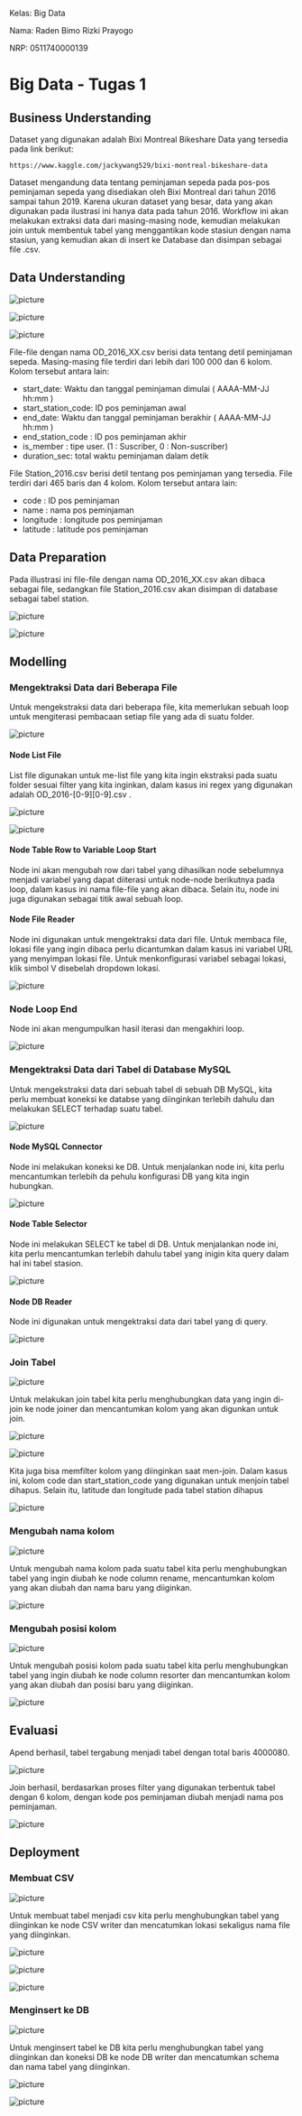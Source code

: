 Kelas: Big Data

Nama: Raden Bimo Rizki Prayogo

NRP: 0511740000139

# Big Data - Tugas 1
## Business Understanding
Dataset yang digunakan adalah Bixi Montreal Bikeshare Data yang tersedia pada link berikut:

    https://www.kaggle.com/jackywang529/bixi-montreal-bikeshare-data
 
Dataset mengandung data tentang peminjaman sepeda pada pos-pos peminjaman sepeda yang disediakan oleh Bixi Montreal dari tahun 2016 sampai tahun 2019. Karena ukuran dataset yang besar, data yang akan digunakan pada ilustrasi ini hanya data pada tahun 2016.
Workflow ini akan melakukan extraksi data dari masing-masing node, kemudian melakukan join untuk membentuk tabel yang menggantikan kode stasiun dengan nama stasiun, yang kemudian akan di insert ke Database dan disimpan sebagai file .csv.

## Data Understanding

![picture](/img/folder.PNG)

![picture](/img/csv-cont.PNG)

![picture](/img/table.PNG)

File-file dengan nama OD_2016_XX.csv berisi data tentang detil peminjaman sepeda. Masing-masing file terdiri dari lebih dari 100 000 dan 6 kolom. Kolom tersebut antara lain:

* start_date: Waktu dan tanggal peminjaman dimulai ( AAAA-MM-JJ hh:mm )
* start_station_code: ID pos peminjaman awal
* end_date: Waktu dan tanggal peminjaman berakhir ( AAAA-MM-JJ hh:mm )
* end_station_code : ID pos peminjaman akhir
* is_member : tipe user. (1 : Suscriber, 0 : Non-suscriber)
* duration_sec: total waktu peminjaman dalam detik

File Station_2016.csv berisi detil tentang pos peminjaman yang tersedia. File terdiri dari 465 baris dan 4 kolom. Kolom tersebut antara lain:

* code : ID pos peminjaman 
* name : nama pos peminjaman 
* longitude : longitude pos peminjaman
* latitude : latitude  pos peminjaman

## Data Preparation
Pada illustrasi ini file-file dengan nama OD_2016_XX.csv akan dibaca sebagai file, sedangkan file Station_2016.csv akan disimpan di database sebagai tabel station. 

![picture](/img/csv-cont.PNG)

![picture](/img/table.PNG)

## Modelling
### Mengektraksi Data dari Beberapa File

Untuk mengekstraksi data dari beberapa file, kita memerlukan sebuah loop untuk mengiterasi pembacaan setiap file yang ada di suatu folder.

![picture](/img/file-loop.PNG)


#### Node List File
List file digunakan untuk me-list file yang kita ingin ekstraksi pada suatu folder sesuai filter yang kita inginkan, dalam kasus ini regex yang digunakan adalah OD_2016-[0-9][0-9].csv .

![picture](/img/LF-conf.PNG)


![picture](/img/LF-res.PNG)



#### Node Table Row to Variable Loop Start
Node ini akan mengubah row dari tabel yang dihasilkan node sebelumnya menjadi variabel yang dapat diiterasi untuk node-node berikutnya pada loop, dalam kasus ini nama file-file yang akan dibaca. Selain itu, node ini juga digunakan sebagai titik awal sebuah loop.


#### Node File Reader
Node ini digunakan untuk mengektraksi data dari file. Untuk membaca file, lokasi file yang ingin dibaca perlu dicantumkan dalam kasus ini variabel URL yang menyimpan lokasi file. Untuk menkonfigurasi variabel sebagai lokasi, klik simbol V disebelah dropdown lokasi.

![picture](/img/FR-conf.PNG)


### Node Loop End
Node ini akan mengumpulkan hasil iterasi dan mengakhiri loop.

![picture](/img/LE-res.PNG)


### Mengektraksi Data dari Tabel di Database MySQL
Untuk mengekstraksi data dari sebuah tabel di sebuah DB MySQL, kita perlu membuat koneksi ke databse yang diinginkan terlebih dahulu dan melakukan SELECT terhadap suatu tabel.

![picture](/img/DB-read.PNG)


#### Node MySQL Connector
Node ini melakukan koneksi ke DB. Untuk menjalankan node ini, kita perlu mencantumkan terlebih da pehulu konfigurasi DB yang kita ingin hubungkan.

![picture](/img/SQL-conf.PNG)


#### Node Table Selector
Node ini melakukan SELECT ke tabel di DB. Untuk menjalankan node ini, kita perlu mencantumkan terlebih dahulu tabel yang inigin kita query dalam hal ini tabel stasion.

![picture](/img/Sel-conf.PNG)


#### Node DB Reader
Node ini digunakan untuk mengektraksi data dari tabel yang di query.

![picture](/img/DR-res.PNG)

### Join Tabel
![picture](/img/joiner.PNG)

Untuk melakukan join tabel kita perlu menghubungkan data yang ingin di-join ke node joiner dan mencantumkan kolom yang akan digunkan untuk join.

![picture](/img/joiner-conf.PNG)


![picture](/img/joiner-filter.PNG)


Kita juga bisa memfilter kolom yang diinginkan saat men-join. Dalam kasus ini, kolom code dan start_station_code yang digunakan untuk menjoin tabel dihapus. Selain itu, latitude dan longitude pada tabel station dihapus

![picture](/img/joiner-res.PNG)


### Mengubah nama kolom

![picture](/img/rename.PNG)

Untuk mengubah nama kolom pada suatu tabel kita perlu menghubungkan tabel yang ingin diubah ke node column rename, mencantumkan kolom yang akan diubah dan nama baru yang diiginkan.


![picture](/img/rename-conf.PNG)

### Mengubah posisi kolom

![picture](/img/resorter.PNG)

Untuk mengubah posisi kolom pada suatu tabel kita perlu menghubungkan tabel yang ingin diubah ke node column resorter dan mencantumkan kolom yang akan diubah dan posisi baru yang diiginkan.

![picture](/img/resorter-conf.PNG)


## Evaluasi
Apend berhasil, tabel tergabung menjadi tabel dengan total baris 4000080.

![picture](/img/combine.PNG)


Join berhasil, berdasarkan proses filter yang digunakan terbentuk tabel dengan 6 kolom, dengan kode pos peminjaman diubah menjadi nama pos peminjaman.

![picture](/img/join.PNG)

## Deployment 

### Membuat CSV

![picture](/img/csv_writer.PNG)

Untuk membuat tabel menjadi csv kita perlu menghubungkan tabel yang diinginkan ke node CSV writer dan mencatumkan lokasi sekaligus nama file yang diinginkan.

![picture](/img/csv_writer-conf.PNG)


![picture](/img/csv_writer-res.PNG)


![picture](/img/csv_writer-res2.PNG)


### Menginsert ke DB

![picture](/img/db_writer.PNG)

Untuk menginsert tabel ke DB kita perlu menghubungkan tabel yang diinginkan dan koneksi DB ke node DB writer dan mencatumkan schema dan nama tabel yang diinginkan.

![picture](/img/db_writer-conf.PNG)


![picture](/img/db_writer-res.PNG)









